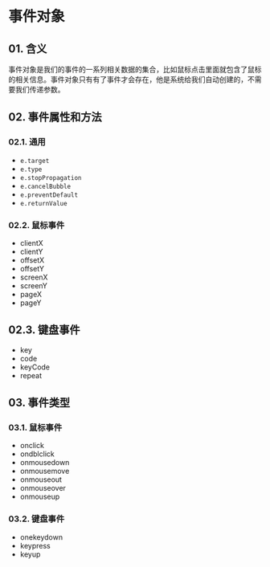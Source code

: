 # 事件对象

## 01. 含义
事件对象是我们的事件的一系列相关数据的集合，比如鼠标点击里面就包含了鼠标的相关信息。事件对象只有有了事件才会存在，他是系统给我们自动创建的，不需要我们传递参数。


## 02. 事件属性和方法
### 02.1. 通用
- `e.target`
- `e.type`
- `e.stopPropagation`
- `e.cancelBubble`
- `e.preventDefault`
- `e.returnValue`

### 02.2. 鼠标事件
- clientX
- clientY
- offsetX
- offsetY
- screenX
- screenY
- pageX
- pageY

## 02.3. 键盘事件
- key
- code
- keyCode
- repeat


## 03. 事件类型
### 03.1. 鼠标事件
- onclick
- ondblclick
- onmousedown
- onmousemove
- onmouseout
- onmouseover
- onmouseup

### 03.2. 键盘事件
- onekeydown
- keypress
- keyup
